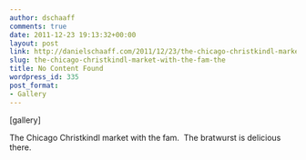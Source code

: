 ```yaml
---
author: dschaaff
comments: true
date: 2011-12-23 19:13:32+00:00
layout: post
link: http://danielschaaff.com/2011/12/23/the-chicago-christkindl-market-with-the-fam-the/
slug: the-chicago-christkindl-market-with-the-fam-the
title: No Content Found
wordpress_id: 335
post_format:
- Gallery
---
```


[gallery]


The Chicago Christkindl market with the fam.  The bratwurst is delicious there.
